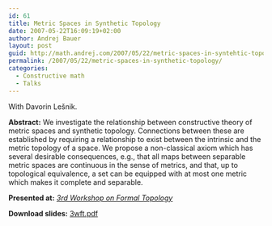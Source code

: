 ```yaml
---
id: 61
title: Metric Spaces in Synthetic Topology
date: 2007-05-22T16:09:19+02:00
author: Andrej Bauer
layout: post
guid: http://math.andrej.com/2007/05/22/metric-spaces-in-syntehtic-topology/
permalink: /2007/05/22/metric-spaces-in-synthetic-topology/
categories:
  - Constructive math
  - Talks
---
```

With Davorin Lešnik.

**Abstract:** We investigate the relationship between constructive theory of metric spaces and synthetic topology. Connections between these are established by requiring a relationship to exist between the intrinsic and the metric topology of a space. We propose a non-classical axiom which has several desirable consequences, e.g., that all maps between separable metric spaces are continuous in the sense of metrics, and that, up to topological equivalence, a set can be equipped with at most one metric which makes it complete and separable.

**Presented at:** _[3rd Workshop on Formal Topology](http://www.3wftop.math.unipd.it/)_

**Download slides:** [3wft.pdf](/wp-content/uploads/2007/05/3wft.pdf)
